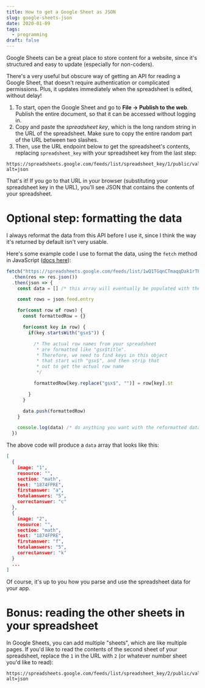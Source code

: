 ```yaml
---
title: How to get a Google Sheet as JSON
slug: google-sheets-json
date: 2020-01-09
tags:
  - programming
draft: false
---
```

Google Sheets can be a great place to store content for a website, since it's structured and easy to update (especially for non-coders).

There's a very useful but obscure way of getting an API for reading a Google Sheet, that doesn't require authentication or complicated permissions. Plus, it updates immediately when the spreadsheet is edited, without delay!

1. To start, open the Google Sheet and go to **File → Publish to the web**. Publish the entire document, so that it can be accessed without logging in.
2. Copy and paste the *spreadsheet key*, which is the long random string in the URL of the spreadsheet. Make sure to copy the entire random part of the URL between two slashes.
3. Then, use the URL endpoint below to get the spreadsheet's contents, replacing `spreadsheet_key` with your spreadsheet key from the last step:

```
https://spreadsheets.google.com/feeds/list/spreadsheet_key/1/public/values?alt=json
```

That's it! If you go to that URL in your browser (substituting your spreadsheet key in the URL), you'll see JSON that contains the contents of your spreadsheet.

# Optional step: formatting the data

I always reformat the data from this API before I use it, since I think the way it's returned by default isn't very usable.

Here's some example code I use to format the data, using the `fetch` method in JavaScript ([docs here](https://developer.mozilla.org/en-US/docs/Web/API/Fetch_API)):

```jsx
fetch("https://spreadsheets.google.com/feeds/list/1wQ1TGqnCTmaqqDak1rTRxPMSGSGLMilwrecf7TuqDGc/1/public/values?alt=json")
  .then(res => res.json())
  .then(json => {
    const data = [] /* this array will eventually be populated with the contents of the spreadsheet's rows */

    const rows = json.feed.entry

    for(const row of rows) {
      const formattedRow = {}

      for(const key in row) {
        if(key.startsWith("gsx$")) {

          /* The actual row names from your spreadsheet
           * are formatted like "gsx$title".
           * Therefore, we need to find keys in this object
           * that start with "gsx$", and then strip that
           * out to get the actual row name
           */

          formattedRow[key.replace("gsx$", "")] = row[key].$t

        }
      }

      data.push(formattedRow)
    }

    console.log(data) /* do anything you want with the reformatted data here */
  })
```

The above code will produce a `data` array that looks like this:

```json
[
  {
    image: "1",
    resource: "",
    section: "math",
    test: "1874FPRE",
    firstanswer: "a",
    totalanswers: "5",
    correctanswer: "c"
  },
  {
    image: "2",
    resource: "",
    section: "math",
    test: "1874FPRE",
    firstanswer: "f",
    totalanswers: "5",
    correctanswer: "k"
  }
  ...
]
```

Of course, it's up to you how you parse and use the spreadsheet data for your app.

# Bonus: reading the other sheets in your spreadsheet

In Google Sheets, you can add multiple "sheets", which are like multiple pages. If you'd like to read the contents of the second sheet of your spreadsheet, replace the `1` in the URL with `2` (or whatever number sheet you'd like to read):

```
https://spreadsheets.google.com/feeds/list/spreadsheet_key/2/public/values?alt=json
```
